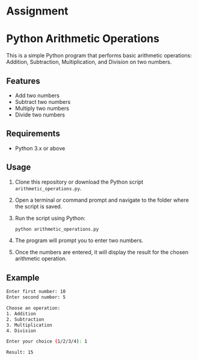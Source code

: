 # Assignment
# Python Arithmetic Operations

This is a simple Python program that performs basic arithmetic operations: Addition, Subtraction, Multiplication, and Division on two numbers. 

## Features

- Add two numbers
- Subtract two numbers
- Multiply two numbers
- Divide two numbers

## Requirements

- Python 3.x or above

## Usage

1. Clone this repository or download the Python script `arithmetic_operations.py`.

2. Open a terminal or command prompt and navigate to the folder where the script is saved.

3. Run the script using Python:

    ```bash
    python arithmetic_operations.py
    ```

4. The program will prompt you to enter two numbers.

5. Once the numbers are entered, it will display the result for the chosen arithmetic operation.

## Example

```bash
Enter first number: 10
Enter second number: 5

Choose an operation:
1. Addition
2. Subtraction
3. Multiplication
4. Division

Enter your choice (1/2/3/4): 1

Result: 15
